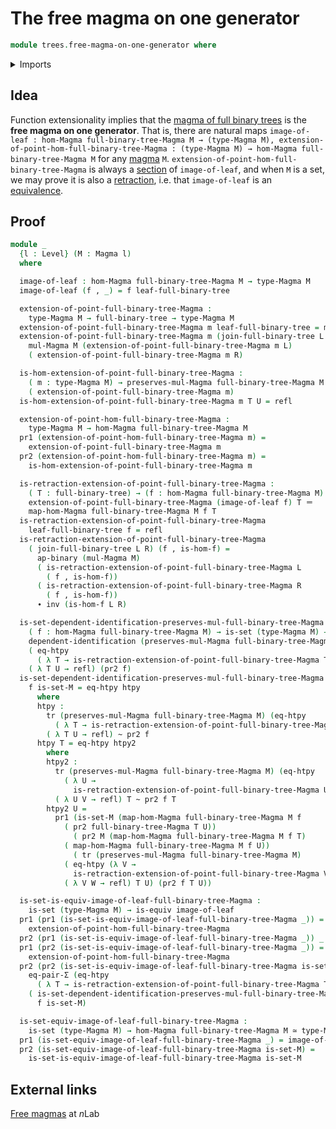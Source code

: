 # The free magma on one generator

```agda
module trees.free-magma-on-one-generator where
```

<details><summary>Imports</summary>

```agda
open import foundation.action-on-identifications-binary-functions
open import foundation.dependent-pair-types
open import foundation.equality-dependent-pair-types
open import foundation.equivalences
open import foundation.function-extensionality
open import foundation.homotopies
open import foundation.identity-types
open import foundation.universe-levels

open import foundation-core.dependent-identifications
open import foundation-core.sets
open import foundation-core.transport-along-identifications

open import structured-types.magmas
open import structured-types.morphisms-magmas

open import trees.combinator-full-binary-trees
open import trees.full-binary-trees
open import trees.labeled-full-binary-trees
```

</details>

## Idea

Function extensionality implies that the
[magma of full binary trees](trees.combinator-full-binary-trees.md) is the
**free magma on one generator**. That is, there are natural maps
`image-of-leaf : hom-Magma full-binary-tree-Magma M → (type-Magma M), extension-of-point-hom-full-binary-tree-Magma : (type-Magma M) → hom-Magma full-binary-tree-Magma M`
for any [magma](structured-types.magmas.md) `M`.
`extension-of-point-hom-full-binary-tree-Magma` is always a
[section](foundation-core.sections.md) of `image-of-leaf`, and when `M` is a
set, we may prove it is also a [retraction](foundation-core.retractions.md),
i.e. that `image-of-leaf` is an [equivalence](foundation-core.equivalences.md).

## Proof

```agda
module _
  {l : Level} (M : Magma l)
  where

  image-of-leaf : hom-Magma full-binary-tree-Magma M → type-Magma M
  image-of-leaf (f , _) = f leaf-full-binary-tree

  extension-of-point-full-binary-tree-Magma :
    type-Magma M → full-binary-tree → type-Magma M
  extension-of-point-full-binary-tree-Magma m leaf-full-binary-tree = m
  extension-of-point-full-binary-tree-Magma m (join-full-binary-tree L R) =
    mul-Magma M (extension-of-point-full-binary-tree-Magma m L)
    ( extension-of-point-full-binary-tree-Magma m R)

  is-hom-extension-of-point-full-binary-tree-Magma :
    ( m : type-Magma M) → preserves-mul-Magma full-binary-tree-Magma M
    ( extension-of-point-full-binary-tree-Magma m)
  is-hom-extension-of-point-full-binary-tree-Magma m T U = refl

  extension-of-point-hom-full-binary-tree-Magma :
    type-Magma M → hom-Magma full-binary-tree-Magma M
  pr1 (extension-of-point-hom-full-binary-tree-Magma m) =
    extension-of-point-full-binary-tree-Magma m
  pr2 (extension-of-point-hom-full-binary-tree-Magma m) =
    is-hom-extension-of-point-full-binary-tree-Magma m

  is-retraction-extension-of-point-full-binary-tree-Magma :
    ( T : full-binary-tree) → (f : hom-Magma full-binary-tree-Magma M) →
    extension-of-point-full-binary-tree-Magma (image-of-leaf f) T ＝
    map-hom-Magma full-binary-tree-Magma M f T
  is-retraction-extension-of-point-full-binary-tree-Magma
    leaf-full-binary-tree f = refl
  is-retraction-extension-of-point-full-binary-tree-Magma
    ( join-full-binary-tree L R) (f , is-hom-f) =
      ap-binary (mul-Magma M)
      ( is-retraction-extension-of-point-full-binary-tree-Magma L
        ( f , is-hom-f))
      ( is-retraction-extension-of-point-full-binary-tree-Magma R
        ( f , is-hom-f))
      ∙ inv (is-hom-f L R)

  is-set-dependent-identification-preserves-mul-full-binary-tree-Magma :
    ( f : hom-Magma full-binary-tree-Magma M) → is-set (type-Magma M) →
    dependent-identification (preserves-mul-Magma full-binary-tree-Magma M)
    ( eq-htpy
      ( λ T → is-retraction-extension-of-point-full-binary-tree-Magma T f))
    ( λ T U → refl) (pr2 f)
  is-set-dependent-identification-preserves-mul-full-binary-tree-Magma
    f is-set-M = eq-htpy htpy
      where
      htpy :
        tr (preserves-mul-Magma full-binary-tree-Magma M) (eq-htpy
          ( λ T → is-retraction-extension-of-point-full-binary-tree-Magma T f))
        ( λ T U → refl) ~ pr2 f
      htpy T = eq-htpy htpy2
        where
        htpy2 :
          tr (preserves-mul-Magma full-binary-tree-Magma M) (eq-htpy
            ( λ U →
              is-retraction-extension-of-point-full-binary-tree-Magma U f))
          ( λ U V → refl) T ~ pr2 f T
        htpy2 U =
          pr1 (is-set-M (map-hom-Magma full-binary-tree-Magma M f
            ( pr2 full-binary-tree-Magma T U))
              ( pr2 M (map-hom-Magma full-binary-tree-Magma M f T)
            ( map-hom-Magma full-binary-tree-Magma M f U))
              ( tr (preserves-mul-Magma full-binary-tree-Magma M)
            ( eq-htpy (λ V →
              is-retraction-extension-of-point-full-binary-tree-Magma V f))
            ( λ V W → refl) T U) (pr2 f T U))

  is-set-is-equiv-image-of-leaf-full-binary-tree-Magma :
    is-set (type-Magma M) → is-equiv image-of-leaf
  pr1 (pr1 (is-set-is-equiv-image-of-leaf-full-binary-tree-Magma _)) =
    extension-of-point-hom-full-binary-tree-Magma
  pr2 (pr1 (is-set-is-equiv-image-of-leaf-full-binary-tree-Magma _)) _ = refl
  pr1 (pr2 (is-set-is-equiv-image-of-leaf-full-binary-tree-Magma _)) =
    extension-of-point-hom-full-binary-tree-Magma
  pr2 (pr2 (is-set-is-equiv-image-of-leaf-full-binary-tree-Magma is-set-M)) f =
    eq-pair-Σ (eq-htpy
      ( λ T → is-retraction-extension-of-point-full-binary-tree-Magma T f))
    ( is-set-dependent-identification-preserves-mul-full-binary-tree-Magma
      f is-set-M)

  is-set-equiv-image-of-leaf-full-binary-tree-Magma :
    is-set (type-Magma M) → hom-Magma full-binary-tree-Magma M ≃ type-Magma M
  pr1 (is-set-equiv-image-of-leaf-full-binary-tree-Magma _) = image-of-leaf
  pr2 (is-set-equiv-image-of-leaf-full-binary-tree-Magma is-set-M) =
    is-set-is-equiv-image-of-leaf-full-binary-tree-Magma is-set-M
```

## External links

[Free magmas](https://ncatlab.org/nlab/show/magma#free_magmas) at $n$Lab
